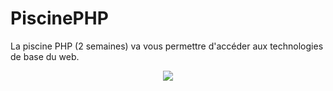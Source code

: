# PiscinePHP
La piscine PHP (2 semaines) va vous permettre d'accéder aux technologies de base du web.
<p align="center">
<img src="https://media.discordapp.net/attachments/365474047745589249/639517680784900129/Screen_Shot_2019-10-31_at_6.33.38_PM.png" />
</p>
